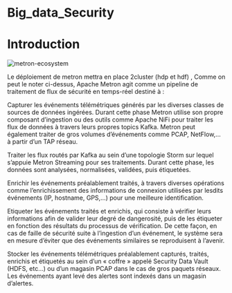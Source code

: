 # Big_data_Security
# Introduction

![metron-ecosystem](https://user-images.githubusercontent.com/44205421/103360879-588d6a00-4ab9-11eb-8605-c51e2920366e.png)

Le déploiement de metron mettra en place 2cluster (hdp et hdf) , Comme on peut le noter ci-dessus, Apache Metron agit comme un pipeline de traitement de flux de sécurité en temps-réel destiné à :

Capturer les événements télémétriques générés par les diverses classes de sources de données ingérées. Durant cette phase Metron utilise son propre composant d’ingestion ou des outils comme Apache NiFi pour traiter les flux de données à travers leurs propres topics Kafka. Metron peut également traiter de gros volumes d’événements comme PCAP, NetFlow,… à partir d’un TAP réseau.

Traiter les flux routés par Kafka au sein d’une topologie Storm sur lequel s’appuie Metron Streaming pour ses traitements. Durant cette phase, les données sont analysées, normalisées, validées, puis étiquetées.

Enrichir les événements préalablement traités, à travers diverses opérations comme l’enrichissement des informations de connexion utilisées par lesdits événements (IP, hostname, GPS,…) pour une meilleure identification.

Etiqueter les événements traités et enrichis, qui consiste à vérifier leurs informations afin de valider leur degré de dangerosité, puis de les étiqueter en fonction des résultats du processus de vérification. De cette façon, en cas de faille de sécurité suite à l’ingestion d’un événement, le système sera en mesure d’éviter que des événements similaires se reproduisent à l’avenir.

Stocker les événements télémétriques préalablement capturés, traités, enrichis et étiquetés au sein d’un « coffre » appelé Security Data Vault (HDFS, etc…) ou d’un magasin PCAP dans le cas de gros paquets réseaux. Les événements ayant levé des alertes sont indexés dans un magasin d’alertes.
